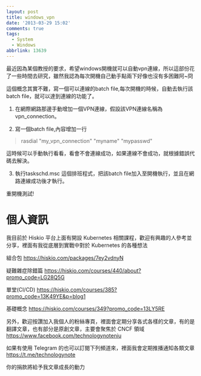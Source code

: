 ```yaml
---
layout: post
title: windows_vpn
date: '2013-03-29 15:02'
comments: true
tags:
  - System
  - Windows
abbrlink: 13639
---
```


最近因為某個教授的要求，希望windows開機就可以自動vpn連線，所以這部份花了一些時間去研究，雖然我認為每次開機自己動手點兩下好像也沒有多困難阿~冏
<!--more-->

這個概念其實不難，寫一個可以連線的batch file,每次開機的時候，自動去執行該batch file，就可以達到連線的功能了。

1. 在網際網路那邊手動增加一個VPN連線，假設該VPN連線名稱為 vpn_connection。

2. 寫一個batch file,內容增加一行

>rasdial "my_vpn_connection" "myname"  "mypasswd"

這時候可以手動執行看看，看會不會連線成功，如果連線不會成功，就根據錯誤代碼去解決。

3. 執行taskschd.msc 這個排班程式，把該batch file加入至開機執行，並且在網路連線成功後才執行。

重開機測試!

# 個人資訊
我目前於 Hiskio 平台上面有開設 Kubernetes 相關課程，歡迎有興趣的人參考並分享，裡面有我從底層到實戰中對於 Kubernetes 的各種想法

組合包
https://hiskio.com/packages/7ey2vdnyN

疑難雜症除錯篇
https://hiskio.com/courses/440/about?promo_code=LG28Q5G

單堂(CI/CD)
https://hiskio.com/courses/385?promo_code=13K49YE&p=blog1

基礎概念
https://hiskio.com/courses/349?promo_code=13LY5RE

另外，歡迎按讚加入我個人的粉絲專頁，裡面會定期分享各式各樣的文章，有的是翻譯文章，也有部分是原創文章，主要會聚焦於 CNCF 領域
https://www.facebook.com/technologynoteniu

如果有使用 Telegram 的也可以訂閱下列頻道來，裡面我會定期推播通知各類文章
https://t.me/technologynote

你的捐款將給予我文章成長的動力
<script type="text/javascript" src="https://cdnjs.buymeacoffee.com/1.0.0/button.prod.min.js" data-name="bmc-button" data-slug="hwchiu" data-color="#000000" data-emoji=""  data-font="Cookie" data-text="Buy me a coffee" data-outline-color="#fff" data-font-color="#fff" data-coffee-color="#fd0" ></script>
